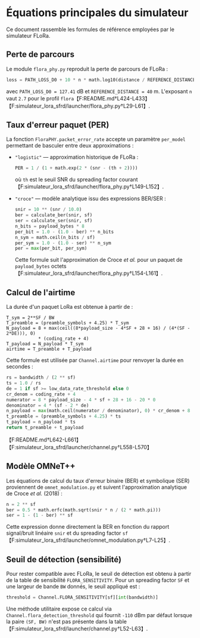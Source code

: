 # Équations principales du simulateur

Ce document rassemble les formules de référence employées par le simulateur FLoRa.

## Perte de parcours

Le module `flora_phy.py` reproduit la perte de parcours de FLoRa :

```python
loss = PATH_LOSS_D0 + 10 * n * math.log10(distance / REFERENCE_DISTANCE)
```

avec `PATH_LOSS_D0 = 127.41` dB et `REFERENCE_DISTANCE = 40` m. L'exposant `n` vaut `2.7` pour le profil `flora`【F:README.md†L424-L433】【F:simulateur_lora_sfrd/launcher/flora_phy.py†L29-L61】.

## Taux d'erreur paquet (PER)

La fonction `FloraPHY.packet_error_rate` accepte un paramètre `per_model`
permettant de basculer entre deux approximations :

- ``"logistic"`` — approximation historique de FLoRa :

  ```python
  PER = 1 / (1 + math.exp(2 * (snr - (th + 2))))
  ```

  où `th` est le seuil SNR du spreading factor courant【F:simulateur_lora_sfrd/launcher/flora_phy.py†L149-L152】.

- ``"croce"`` — modèle analytique issu des expressions BER/SER :

  ```python
  snir = 10 ** (snr / 10.0)
  ber = calculate_ber(snir, sf)
  ser = calculate_ser(snir, sf)
  n_bits = payload_bytes * 8
  per_bit = 1.0 - (1.0 - ber) ** n_bits
  n_sym = math.ceil(n_bits / sf)
  per_sym = 1.0 - (1.0 - ser) ** n_sym
  per = max(per_bit, per_sym)
  ```

  Cette formule suit l'approximation de Croce *et al.* pour un paquet de
  ``payload_bytes`` octets【F:simulateur_lora_sfrd/launcher/flora_phy.py†L154-L161】.

## Calcul de l'airtime

La durée d'un paquet LoRa est obtenue à partir de :

```text
T_sym = 2**SF / BW
T_preamble = (preamble_symbols + 4.25) * T_sym
N_payload = 8 + max(ceil((8*payload_size - 4*SF + 28 + 16) / (4*(SF - 2*DE))), 0)
            * (coding_rate + 4)
T_payload = N_payload * T_sym
airtime = T_preamble + T_payload
```

Cette formule est utilisée par `Channel.airtime` pour renvoyer la durée en secondes :

```python
rs = bandwidth / (2 ** sf)
ts = 1.0 / rs
de = 1 if sf >= low_data_rate_threshold else 0
cr_denom = coding_rate + 4
numerator = 8 * payload_size - 4 * sf + 28 + 16 - 20 * 0
denominator = 4 * (sf - 2 * de)
n_payload = max(math.ceil(numerator / denominator), 0) * cr_denom + 8
t_preamble = (preamble_symbols + 4.25) * ts
t_payload = n_payload * ts
return t_preamble + t_payload
```
【F:README.md†L642-L661】【F:simulateur_lora_sfrd/launcher/channel.py†L558-L570】

## Modèle OMNeT++

Les équations de calcul du taux d'erreur binaire (BER) et symbolique (SER)
proviennent de `omnet_modulation.py` et suivent l'approximation analytique
de Croce *et al.* (2018) :

```python
n = 2 ** sf
ber = 0.5 * math.erfc(math.sqrt(snir * n / (2 * math.pi)))
ser = 1 - (1 - ber) ** sf
```

Cette expression donne directement la BER en fonction du rapport
signal/bruit linéaire ``snir`` et du spreading factor ``sf``
【F:simulateur_lora_sfrd/launcher/omnet_modulation.py†L7-L25】.

## Seuil de détection (sensibilité)

Pour rester compatible avec FLoRa, le seuil de détection est obtenu à
partir de la table de sensibilité ``FLORA_SENSITIVITY``. Pour un spreading
factor ``SF`` et une largeur de bande ``BW`` donnés, le seuil appliqué est :

```python
threshold = Channel.FLORA_SENSITIVITY[sf][int(bandwidth)]
```

Une méthode utilitaire expose ce calcul via
``Channel.flora_detection_threshold`` qui fournit ``-110`` dBm par défaut
lorsque la paire ``(SF, BW)`` n'est pas présente dans la table
【F:simulateur_lora_sfrd/launcher/channel.py†L52-L63】.
